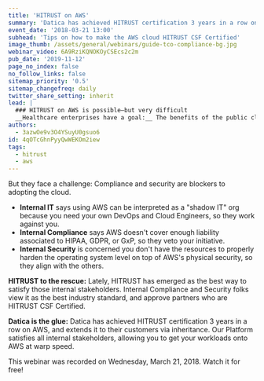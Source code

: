 ```yaml
---
title: 'HITRUST on AWS'
summary: 'Datica has achieved HITRUST certification 3 years in a row on AWS, and extends it to their customers via inheritance. Our Platform satisfies all internal stakeholders, allowing you to get your workloads onto AWS at warp speed.'
event_date: '2018-03-21 13:00'
subhead: 'Tips on how to make the AWS cloud HITRUST CSF Certified'
image_thumb: /assets/general/webinars/guide-tco-compliance-bg.jpg
webinar_video: 6A9RziKQNOKOyCSEcs2c2m
pub_date: '2019-11-12'
page_no_index: false
no_follow_links: false
sitemap_priority: '0.5'
sitemap_changefreq: daily
twitter_share_setting: inherit
lead: |
  ### HITRUST on AWS is possible—but very difficult
  __Healthcare enterprises have a goal:__ The benefits of the public cloud, like AWS, are so strong that ignoring its adoption in favor of the status quo of 10-year-old decaying hardware is a major mistake. AWS offers scalability, resiliency, and lost costs than on-premise servers sitting in a basement.
authors:
  - 3azwOe9v3O4YSuyU0gsuo6
id: 4qOTcGhnPyyQwWEKOm2iew
tags:
  - hitrust
  - aws
---
```

But they face a challenge: Compliance and security are blockers to adopting the cloud.

- __Internal IT__ says using AWS can be interpreted as a "shadow IT" org because you need your own DevOps and Cloud Engineers, so they work against you.
- __Internal Compliance__ says AWS doesn't cover enough liability associated to HIPAA, GDPR, or GxP, so they veto your initiative.
- __Internal Security__ is concerned you don't have the resources to properly harden the operating system level on top of AWS's physical security, so they align with the others.

__HITRUST to the rescue:__ Lately, HITRUST has emerged as the best way to satisfy those internal stakeholders. Internal Compliance and Security folks view it as the best industry standard, and approve partners who are HITRUST CSF Certified.

__Datica is the glue:__ Datica has achieved HITRUST certification 3 years in a row on AWS, and extends it to their customers via inheritance. Our Platform satisfies all internal stakeholders, allowing you to get your workloads onto AWS at warp speed.

This webinar was recorded on Wednesday, March 21, 2018. Watch it for free!